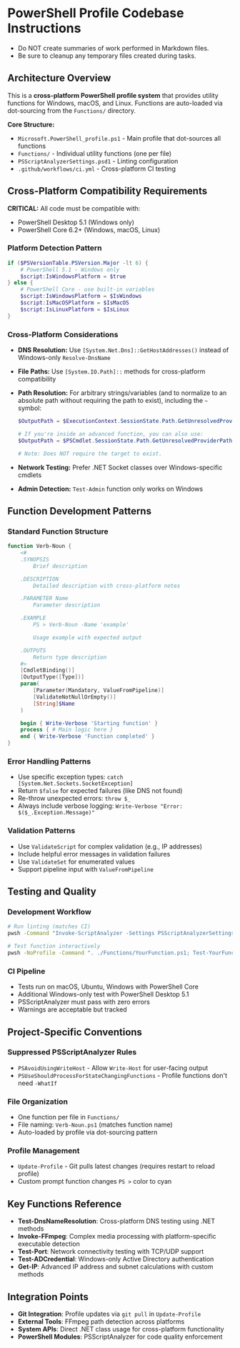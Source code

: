 # PowerShell Profile Codebase Instructions

- Do NOT create summaries of work performed in Markdown files.
- Be sure to cleanup any temporary files created during tasks.

## Architecture Overview

This is a **cross-platform PowerShell profile system** that provides utility functions for Windows, macOS, and Linux. Functions are auto-loaded via dot-sourcing from the `Functions/` directory.

**Core Structure:**

- `Microsoft.PowerShell_profile.ps1` - Main profile that dot-sources all functions
- `Functions/` - Individual utility functions (one per file)
- `PSScriptAnalyzerSettings.psd1` - Linting configuration
- `.github/workflows/ci.yml` - Cross-platform CI testing

## Cross-Platform Compatibility Requirements

**CRITICAL:** All code must be compatible with:

- PowerShell Desktop 5.1 (Windows only)
- PowerShell Core 6.2+ (Windows, macOS, Linux)

### Platform Detection Pattern

```powershell
if ($PSVersionTable.PSVersion.Major -lt 6) {
    # PowerShell 5.1 - Windows only
    $script:IsWindowsPlatform = $true
} else {
    # PowerShell Core - use built-in variables
    $script:IsWindowsPlatform = $IsWindows
    $script:IsMacOSPlatform = $IsMacOS
    $script:IsLinuxPlatform = $IsLinux
}
```

### Cross-Platform Considerations

- **DNS Resolution:** Use `[System.Net.Dns]::GetHostAddresses()` instead of Windows-only `Resolve-DnsName`
- **File Paths:** Use `[System.IO.Path]::` methods for cross-platform compatibility
- **Path Resolution:** For arbitrary strings/variables (and to normalize to an absolute path without requiring the path to exist), including the `~` symbol:

  ```powershell
  $OutputPath = $ExecutionContext.SessionState.Path.GetUnresolvedProviderPathFromPSPath($OutputPath)

  # If you're inside an advanced function, you can also use:
  $OutputPath = $PSCmdlet.SessionState.Path.GetUnresolvedProviderPathFromPSPath($OutputPath)

  # Note: Does NOT require the target to exist.
  ```

- **Network Testing:** Prefer .NET Socket classes over Windows-specific cmdlets
- **Admin Detection:** `Test-Admin` function only works on Windows

## Function Development Patterns

### Standard Function Structure

```powershell
function Verb-Noun {
    <#
    .SYNOPSIS
        Brief description

    .DESCRIPTION
        Detailed description with cross-platform notes

    .PARAMETER Name
        Parameter description

    .EXAMPLE
        PS > Verb-Noun -Name 'example'

        Usage example with expected output

    .OUTPUTS
        Return type description
    #>
    [CmdletBinding()]
    [OutputType([Type])]
    param(
        [Parameter(Mandatory, ValueFromPipeline)]
        [ValidateNotNullOrEmpty()]
        [String]$Name
    )

    begin { Write-Verbose 'Starting function' }
    process { # Main logic here }
    end { Write-Verbose 'Function completed' }
}
```

### Error Handling Patterns

- Use specific exception types: `catch [System.Net.Sockets.SocketException]`
- Return `$false` for expected failures (like DNS not found)
- Re-throw unexpected errors: `throw $_`
- Always include verbose logging: `Write-Verbose "Error: $($_.Exception.Message)"`

### Validation Patterns

- Use `ValidateScript` for complex validation (e.g., IP addresses)
- Include helpful error messages in validation failures
- Use `ValidateSet` for enumerated values
- Support pipeline input with `ValueFromPipeline`

## Testing and Quality

### Development Workflow

```bash
# Run linting (matches CI)
pwsh -Command "Invoke-ScriptAnalyzer -Settings PSScriptAnalyzerSettings.psd1 -Path . -Recurse"

# Test function interactively
pwsh -NoProfile -Command ". ./Functions/YourFunction.ps1; Test-YourFunction -Verbose"
```

### CI Pipeline

- Tests run on macOS, Ubuntu, Windows with PowerShell Core
- Additional Windows-only test with PowerShell Desktop 5.1
- PSScriptAnalyzer must pass with zero errors
- Warnings are acceptable but tracked

## Project-Specific Conventions

### Suppressed PSScriptAnalyzer Rules

- `PSAvoidUsingWriteHost` - Allow `Write-Host` for user-facing output
- `PSUseShouldProcessForStateChangingFunctions` - Profile functions don't need `-WhatIf`

### File Organization

- One function per file in `Functions/`
- File naming: `Verb-Noun.ps1` (matches function name)
- Auto-loaded by profile via dot-sourcing pattern

### Profile Management

- `Update-Profile` - Git pulls latest changes (requires restart to reload profile)
- Custom prompt function changes `PS >` color to cyan

## Key Functions Reference

- **Test-DnsNameResolution**: Cross-platform DNS testing using .NET methods
- **Invoke-FFmpeg**: Complex media processing with platform-specific executable detection
- **Test-Port**: Network connectivity testing with TCP/UDP support
- **Test-ADCredential**: Windows-only Active Directory authentication
- **Get-IP**: Advanced IP address and subnet calculations with custom methods

## Integration Points

- **Git Integration**: Profile updates via `git pull` in `Update-Profile`
- **External Tools**: FFmpeg path detection across platforms
- **System APIs**: Direct .NET class usage for cross-platform functionality
- **PowerShell Modules**: PSScriptAnalyzer for code quality enforcement
